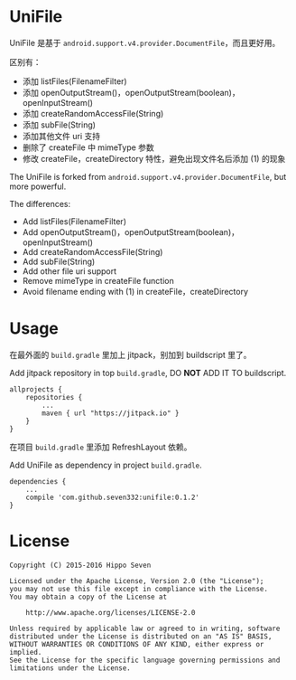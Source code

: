 # UniFile

UniFile 是基于 `android.support.v4.provider.DocumentFile`，而且更好用。

区别有：
* 添加 listFiles(FilenameFilter)
* 添加 openOutputStream()，openOutputStream(boolean)，openInputStream()
* 添加 createRandomAccessFile(String)
* 添加 subFile(String)
* 添加其他文件 uri 支持
* 删除了 createFile 中 mimeType 参数
* 修改 createFile，createDirectory 特性，避免出现文件名后添加 (1) 的现象

The UniFile is forked from `android.support.v4.provider.DocumentFile`, but more powerful.

The differences:
* Add listFiles(FilenameFilter)
* Add openOutputStream()，openOutputStream(boolean)，openInputStream()
* Add createRandomAccessFile(String)
* Add subFile(String)
* Add other file uri support
* Remove mimeType in createFile function
* Avoid filename ending with (1) in createFile，createDirectory


# Usage

在最外面的 `build.gradle` 里加上 jitpack，别加到 buildscript 里了。

Add jitpack repository in top `build.gradle`, DO **NOT** ADD IT TO buildscript.

    allprojects {
        repositories {
            ...
            maven { url "https://jitpack.io" }
        }
    }

在项目 `build.gradle` 里添加 RefreshLayout 依赖。

Add UniFile as dependency in project `build.gradle`.

    dependencies {
        ...
        compile 'com.github.seven332:unifile:0.1.2'
    }


# License

    Copyright (C) 2015-2016 Hippo Seven

    Licensed under the Apache License, Version 2.0 (the "License");
    you may not use this file except in compliance with the License.
    You may obtain a copy of the License at

        http://www.apache.org/licenses/LICENSE-2.0

    Unless required by applicable law or agreed to in writing, software
    distributed under the License is distributed on an "AS IS" BASIS,
    WITHOUT WARRANTIES OR CONDITIONS OF ANY KIND, either express or implied.
    See the License for the specific language governing permissions and
    limitations under the License.
